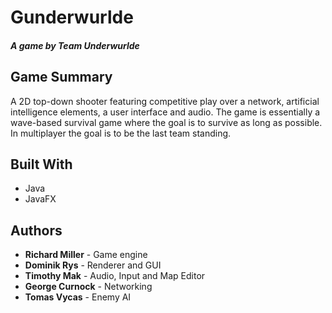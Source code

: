 
# Gunderwurlde
#### *A game by Team Underwurlde*

## Game Summary
A 2D top-down shooter featuring competitive play over a network, artificial intelligence elements, a user interface and audio. The game is essentially a wave-based survival game where the goal is to survive as long as possible. In multiplayer the goal is to be the last team standing.

## Built With
* Java
* JavaFX

## Authors
* **Richard Miller** - Game engine
* **Dominik Rys** - Renderer and GUI
* **Timothy Mak** - Audio, Input and Map Editor
* **George Curnock** - Networking
* **Tomas Vycas** - Enemy AI